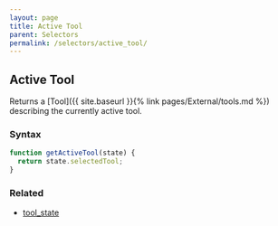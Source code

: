 ```yaml
---
layout: page
title: Active Tool
parent: Selectors
permalink: /selectors/active_tool/
---
```


## Active Tool

Returns a [Tool]({{ site.baseurl }}{% link pages/External/tools.md %}) describing the currently active tool.

### Syntax

```js
function getActiveTool(state) {
  return state.selectedTool;
}
```

### Related

- [tool_state](./tool_state.md)
